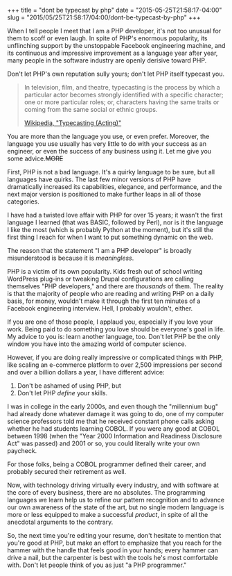 +++
title = "dont be typecast by php"
date = "2015-05-25T21:58:17-04:00"
slug = "2015/05/25T21:58:17/04:00/dont-be-typecast-by-php"
+++

When I tell people I meet that I am a PHP developer, it's not too unusual for
them to scoff or even laugh. In spite of PHP's enormous popularity, its
unflinching support by the unstoppable Facebook engineering machine, and its
continuous and impressive improvement as a language year after year, many people
in the software industry are openly derisive toward PHP.

Don't let PHP's own reputation sully yours; don't let PHP itself typecast you.

> In television, film, and theatre, typecasting is the process by which a
> particular actor becomes strongly identified with a specific character; one or
> more particular roles; or, characters having the same traits or coming from
> the same social or ethnic groups.
>
> [Wikipedia, "Typecasting (Acting)"](http://en.wikipedia.org/wiki/Typecasting_(acting))

You are more than the language you use, or even prefer. Moreover, the language
you use usually has very little to do with your success as an engineer, or even
the success of any business using it. Let me give you some advice.~~MORE~~

First, PHP is not a bad language. It's a quirky language to be sure, but all
languages have quirks. The last few minor versions of PHP have dramatically
increased its capabilities, elegance, and performance, and the next major
version is positioned to make further leaps in all of those categories.

I have had a twisted love affair with PHP for over 15 years; it wasn't the first
language I learned (that was BASIC, followed by Perl), nor is it the language I
like the most (which is probably Python at the moment), but it's still the first
thing I reach for when I want to put something dynamic on the web.

The reason that the statement "I am a PHP developer" is broadly misunderstood is
because it is _meaningless_.

PHP is a victim of its own popularity. Kids fresh out of school writing
WordPress plug-ins or tweaking Drupal configurations are calling themselves "PHP
developers," and there are _thousands_ of them. The reality is that the majority
of people who are reading and writing PHP on a daily basis, for money, wouldn't
make it through the first ten minutes of a Facebook engineering interview. Hell,
I probably wouldn't, either.

If you are one of those people, I applaud you, especially if you love your
work. Being paid to do something you love should be everyone's goal in life. My
advice to you is: learn another language, too. Don't let PHP be the only window
you have into the amazing world of computer science.

However, if you are doing really impressive or complicated things with PHP, like
scaling an e-commerce platform to over 2,500 impressions per second and over a
billion dollars a year, I have different advice:

1. Don't be ashamed of using PHP, but
2. Don't let PHP _define_ your skills.

I was in college in the early 2000s, and even though the "millennium bug" had
already done whatever damage it was going to do, one of my computer science
professors told me that he received constant phone calls asking whether he had
students learning COBOL. If you were any good at COBOL between 1998 (when the
"Year 2000 Information and Readiness Disclosure Act" was passed) and 2001 or
so, you could literally write your own paycheck.

For those folks, being a COBOL programmer defined their career, and probably
secured their retirement as well.

Now, with technology driving virtually every industry, and with software at the
core of every business, there are no absolutes. The programming languages we
learn help us to refine our pattern recognition and to advance our own awareness
of the state of the art, but no single modern language is more or less equipped
to make a successful _product_, in spite of all the anecdotal arguments to the
contrary.

So, the next time you're editing your resume, don't hesitate to mention that
you're good at PHP, but make an effort to emphasize that you reach for the
hammer with the handle that feels good in your hands; every hammer can drive a
nail, but the carpenter is best with the tools he's most comfortable with. Don't
let people think of you as just "a PHP programmer."
